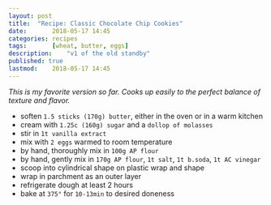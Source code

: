 ```yaml
---
layout: post
title: 	"Recipe: Classic Chocolate Chip Cookies"
date:		2018-05-17 14:45
categories:	recipes
tags:		[wheat, butter, eggs] 
description: 	"v1 of the old standby"
published: true
lastmod:	2018-05-17 14:45
---
```

_This is my favorite version so far. Cooks up easily to the perfect balance of texture and flavor._

* soften `1.5 sticks (170g) butter`, either in the oven or in a warm kitchen
* cream with `1.25c (160g) sugar` and a `dollop of molasses`
* stir in `1t vanilla extract`
* mix with `2 eggs` warmed to room temperature
* by hand, thoroughly mix in `100g AP flour`
* by hand, gently mix in `170g AP flour`, `1t salt`, `1t b.soda`, `1t AC vinegar`
* scoop into cylindrical shape on plastic wrap and shape
* wrap in parchment as an outer layer
* refrigerate dough at least 2 hours
* bake at `375°` for `10-13min` to desired doneness
